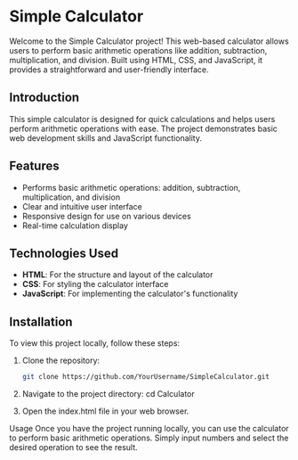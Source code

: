 # Simple Calculator

Welcome to the Simple Calculator project! This web-based calculator allows users to perform basic arithmetic operations like addition, subtraction, multiplication, and division. Built using HTML, CSS, and JavaScript, it provides a straightforward and user-friendly interface.

## Introduction

This simple calculator is designed for quick calculations and helps users perform arithmetic operations with ease. The project demonstrates basic web development skills and JavaScript functionality.

## Features

- Performs basic arithmetic operations: addition, subtraction, multiplication, and division
- Clear and intuitive user interface
- Responsive design for use on various devices
- Real-time calculation display

## Technologies Used

- **HTML**: For the structure and layout of the calculator
- **CSS**: For styling the calculator interface
- **JavaScript**: For implementing the calculator's functionality

## Installation

To view this project locally, follow these steps:

1. Clone the repository:
   ```bash
   git clone https://github.com/YourUsername/SimpleCalculator.git

2. Navigate to the project directory:
cd Calculator

3. Open the index.html file in your web browser.

Usage
Once you have the project running locally, you can use the calculator to perform basic arithmetic operations. Simply input numbers and select the desired operation to see the result.   

